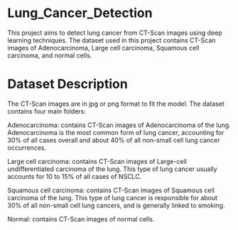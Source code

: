 # Lung_Cancer_Detection

This project aims to detect lung cancer from CT-Scan images using deep learning techniques. The dataset used in this project contains CT-Scan images of Adenocarcinoma, Large cell carcinoma, Squamous cell carcinoma, and normal cells.

# Dataset Description

The CT-Scan images are in jpg or png format to fit the model. The dataset contains four main folders:

Adenocarcinoma: contains CT-Scan images of Adenocarcinoma of the lung. Adenocarcinoma is the most common form of lung cancer, accounting for 30% of all cases overall and about 40% of all non-small cell lung cancer occurrences.

Large cell carcinoma: contains CT-Scan images of Large-cell undifferentiated carcinoma of the lung. This type of lung cancer usually accounts for 10 to 15% of all cases of NSCLC.

Squamous cell carcinoma: contains CT-Scan images of Squamous cell carcinoma of the lung. This type of lung cancer is responsible for about 30% of all non-small cell lung cancers, and is generally linked to smoking.

Normal: contains CT-Scan images of normal cells.
